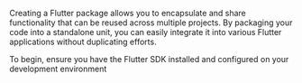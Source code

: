 Creating a Flutter package allows you to encapsulate and share functionality that can be reused across multiple projects. By packaging your code into a standalone unit, you can easily integrate it into various Flutter applications without duplicating efforts.

To begin, ensure you have the Flutter SDK installed and configured on your development environment
